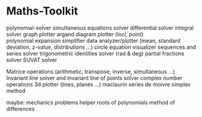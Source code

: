 # Maths-Toolkit
polynomial-solver
simultaneous equations solver
differential solver
integral solver
graph plotter
argand diagram plotter (loci, point)  
polynomial expansion simplifier
data analyzer/plotter (mean, standard deviation, z-value, distributions ...)
circle equation visualizer
sequences and series solver
trigonometric identities solver (rad & deg)
partial fractions solver
SUVAT solver

Matrice operations (arithmetic, transpose, inverse, simultaneous ...)
Invariant line solver and invariant line of points solver
complex number operations
3d plotter (lines, planes ...)
maclaurin series
de moivre
simplex method



maybe:
  mechanics problems helper
  roots of polynomials
  method of differences
